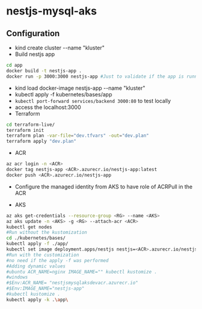 # nestjs-mysql-aks

## Configuration

- kind create cluster --name "kluster"
- Build nestjs app

```bash
cd app
docker build -t nestjs-app .
docker run -p 3000:3000 nestjs-app #Just to validate if the app is running
```

- kind load docker-image nestjs-app --name "kluster"
- kubectl apply -f kubernetes/bases/app
- `kubectl port-forward services/backend 3000:80` to test locally
- access the localhost:3000
- Terraform

```bash
cd terraform-live/
terraform init
terraform plan -var-file="dev.tfvars" -out="dev.plan"
terraform apply "dev.plan"
```

- ACR

```bash
az acr login -n <ACR>
docker tag nestjs-app <ACR>.azurecr.io/nestjs-app:latest
docker push <ACR>.azurecr.io/nestjs-app
```

- Configure the managed identity from AKS to have role of ACRPull in the ACR

- AKS

```bash
az aks get-credentials --resource-group <RG> --name <AKS>
az aks update -n <AKS> -g <RG> --attach-acr <ACR>
kubectl get nodes
#Run without the kustomization
cd ./kubernetes/bases/
kubectl apply -f ./app/
kubectl set image deployment.apps/nestjs nestjs=<ACR>.azurecr.io/nestjs-app:latest
#Run with the customization
#no need if the apply -f was performed
#Adding dynamic values
#ubuntu ACR_NAME=nginx IMAGE_NAME="" kubectl kustomize .
#windows
#$Env:ACR_NAME= "nestjsmysqlaksdevacr.azurecr.io"
#$Env:IMAGE_NAME="nestjs-app"
#kubectl kustomize .
kubectl apply -k .\app\
```
